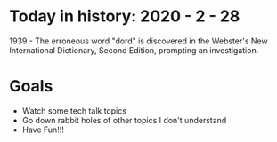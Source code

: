 Today in history: 2020 - 2 - 28
===============================

1939 - The erroneous word "dord" is discovered in the
Webster's New International Dictionary, Second Edition,
prompting an investigation.

Goals
=====
- Watch some tech talk topics
- Go down rabbit holes of other topics I don't understand
- Have Fun!!!
